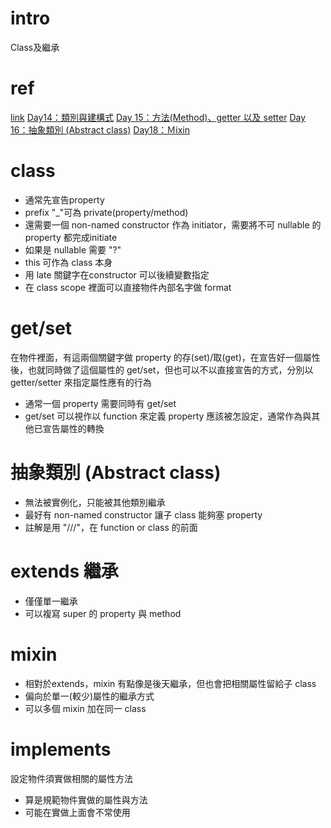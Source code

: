 # intro
Class及繼承

# ref
[link](https://ithelp.ithome.com.tw/articles/10215207)
[Day14：類別與建構式](https://ithelp.ithome.com.tw/articles/10236606)
[Day 15：方法(Method)、getter 以及 setter](https://ithelp.ithome.com.tw/articles/10237210)
[Day 16：抽象類別 (Abstract class)](https://ithelp.ithome.com.tw/articles/10237935)
[Day18：Ｍixin](https://ithelp.ithome.com.tw/articles/10239174)

# class
- 通常先宣告property
- prefix "_"可為 private(property/method)
- 還需要一個 non-named constructor 作為 initiator，需要將不可 nullable 的 property 都完成initiate
- 如果是 nullable 需要 "?"
- this 可作為 class 本身
- 用 late 關鍵字在constructor 可以後續變數指定
- 在 class scope 裡面可以直接物件內部名字做 format

# get/set
在物件裡面，有這兩個關鍵字做 property 的存(set)/取(get)，在宣告好一個屬性後，也就同時做了這個屬性的 get/set，但也可以不以直接宣告的方式，分別以 getter/setter 來指定屬性應有的行為
- 通常一個 property 需要同時有 get/set
- get/set 可以視作以 function 來定義 property 應該被怎設定，通常作為與其他已宣告屬性的轉換

# 抽象類別 (Abstract class)
- 無法被實例化，只能被其他類別繼承
- 最好有 non-named constructor 讓子 class 能夠塞 property
- 註解是用 "///"，在 function or class 的前面

# extends 繼承
- 僅僅單一繼承
- 可以複寫 super 的 property 與 method

# mixin
- 相對於extends，mixin 有點像是後天繼承，但也會把相關屬性留給子 class
- 偏向於單一(較少)屬性的繼承方式
- 可以多個 mixin 加在同一 class

# implements
設定物件須實做相關的屬性方法
- 算是規範物件實做的屬性與方法
- 可能在實做上面會不常使用
